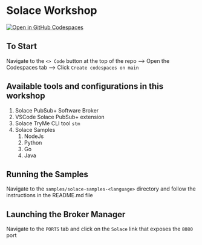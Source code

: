 # Solace Workshop

[![Open in GitHub Codespaces](https://github.com/codespaces/badge.svg)](https://codespaces.new/SolaceDev/soalce-developer-workshops)

## To Start
Navigate to the `<> Code` button at the top of the repo --> Open the Codespaces tab --> Click `Create codespaces on main`

## Available tools and configurations in this workshop

1. Solace PubSub+ Software Broker 
1. VSCode Solace PubSub+ extension
1. Solace TryMe CLI tool `stm`
1. Solace Samples 
    1. NodeJs
    1. Python
    1. Go
    1. Java

## Running the Samples
Navigate to the `samples/solace-samples-<language>` directory and follow the instructions in the README.md file

## Launching the Broker Manager
Navigate to the `PORTS` tab and click on the `Solace` link that exposes the `8080` port


